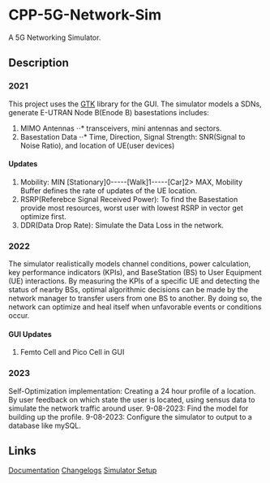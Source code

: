# CPP-5G-Network-Sim

A 5G Networking Simulator.

## Description

### 2021
This project uses the [GTK](https://www.gtk.org/) library for the GUI.
The simulator models a SDNs, generate E-UTRAN Node B(Enode B) basestations includes:
1. MIMO Antennas
⋅⋅* transceivers, mini antennas and sectors.
2. Basestation Data
⋅⋅* Time, Direction, Signal Strength: SNR(Signal to Noise Ratio), and location of UE(user devices)
#### Updates
1. Mobility: MIN [Stationary]0-----[Walk]1-----[Car]2> MAX, Mobility Buffer defines the rate of updates of the UE location.
2. RSRP(Referebce Signal Received Power): To find the Basestation provide most resources, worst user with lowest RSRP in vector get optimize first.
3. DDR(Data Drop Rate): Simulate the Data Loss in the network.

### 2022
The simulator realistically models channel conditions, power calculation, key performance indicators (KPIs), and BaseStation (BS) to User Equipment (UE) interactions. By measuring the KPIs of a specific UE and detecting the status of nearby BSs, optimal algorithmic decisions can be made by the network manager to transfer users from one BS to another. By doing so, the network can optimize and heal itself when unfavorable events or conditions occur.
#### GUI Updates
1. Femto Cell and Pico Cell in GUI

### 2023
Self-Optimization implementation: Creating a 24 hour profile of a location. By user feedback on which state the user is located, using sensus data to simulate the network traffic around user.
9-08-2023: Find the model for building up the profile.
9-08-2023: Configure the simulator to output to a database like mySQL.

## Links

[Documentation](https://github.com/cpptromar/CPP-5G-Network-Sim/tree/master/doc/Documentation)
[Changelogs](https://github.com/cpptromar/CPP-5G-Network-Sim/tree/master/doc/Changelogs)
[Simulator Setup](https://github.com/cpptromar/CPP-5G-Network-Sim/tree/master/doc/Documentation/Simulator_Setup.docx)
